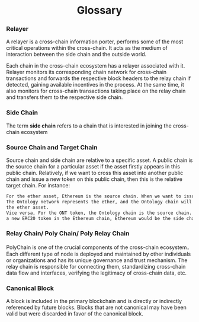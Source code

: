 <h1 align="center">Glossary</h1>

### Relayer

A relayer is a cross-chain information porter,  performs some of the most critical operations within the cross-chain. It acts as the medium of interaction between the side chain and the outside world. 

Each chain in the cross-chain ecosystem has a relayer associated with it. Relayer monitors its corresponding chain network for cross-chain transactions and forwards the respective block headers to the relay chain if detected, gaining available incentives in the process. At the same time, it also monitors for cross-chain transactions taking place on the relay chain and transfers them to the respective side chain.

### Side Chain

The term **side chain** refers to a chain that is interested in joining the cross-chain ecosystem

### Source Chain and Target Chain

Source chain and side chain are relative to a specific asset. A public chain is the source chain for a particular asset if the asset firstly appears in this public chain. Relatively, if we want to cross this asset into another public chain and issue a new token on this public chain, then this is the relative target chain. For instance:
```markdown
For the ether asset, Ethereum is the source chain. When we want to issue a new OEP4 token in 
The Ontology network represents the ether, and the Ontology chain will be the side chain for 
the ether asset.
Vice versa, For the ONT token, the Ontology chain is the source chain. When we want to issue
a new ERC20 token in the Ethereum chain, Ethereum would be the side chain for the Ont network.
```

### Relay Chain/ Poly Chain/ Poly Relay Chain

PolyChain is one of the crucial components of the cross-chain ecosystem，Each different type of node is deployed and maintained by other individuals or organizations and has its unique governance and trust mechanism. The relay chain is responsible for connecting them, standardizing cross-chain data flow and interfaces, verifying the legitimacy of cross-chain data, etc.

### Canonical Block

A block is included in the primary blockchain and is directly or indirectly referenced by future blocks. Blocks that are not canonical may have been valid but were discarded in favor of the canonical block.

